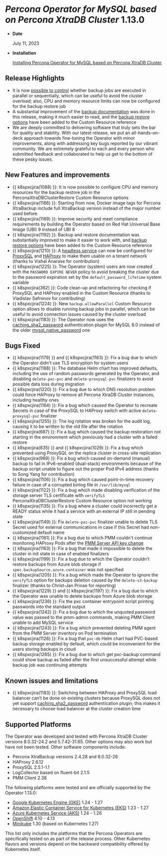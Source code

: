 # *Percona Operator for MySQL based on Percona XtraDB Cluster* 1.13.0

* **Date**

   July 11, 2023

* **Installation**

   [Installing Percona Operator for MySQL based on Percona XtraDB Cluster](../System-Requirements.md#installation-guidelines)

## Release Highlights

* It is now [possible to control](../operator.md#backup-allowparallel) whether backup jobs are executed  in parallel or sequentially, which can be useful to avoid the cluster overload; also, CPU and memory resource limits can now be configured for the backup restore job
* A substantial improvement of the [backup documentation](../backups.md) was done in this release, making it much easier to read, and the [backup restore options](../operator.md#perconaxtradbclusterrestore-custom-resource-options) have been added to the Сustom Resource reference
* We are deeply committed to delivering software that truly sets the bar for quality and stability. With our latest release, we put an all-hands-on-deck approach towards fine-tuning the Operator with minor improvements, along with addressing key bugs reported by our vibrant community. We are extremely grateful to each and every person who submitted feedback and collaborated to help us get to the bottom of these pesky issues.

## New Features and improvements

* {{ k8spxcjira(1088) }}: It is now possible to configure CPU and memory resources for the backup restore job in the PerconaXtraDBClusterRestore Custom Resource options
* {{ k8spxcjira(1166) }}: Starting from now, Docker image tags for Percona XtraBackup include full XtraBackup version instead of the major number used before
* {{ k8spxcjira(1189) }}: Improve security and meet compliance requirements by building the Operator based on Red Hat Universal Base Image (UBI) 9 instead of UBI 8
* {{ k8spxcjira(1192) }}: Backup and restore documentation was substantially improved to make it easier to work with, and [backup restore options](../operator.md#perconaxtradbclusterrestore-custom-resource-options) have been added to the Сustom Resource reference
* {{ k8spxcjira(1210) }}: A [headless service](https://kubernetes.io/docs/concepts/services-networking/service/#headless-services) can now be configured for [ProxySQL](../proxysql-conf.md/#headless-service) and [HAProxy](../haproxy-conf.md/#headless-service) to make them usable on a tenant network (thanks to Vishal Anarase for contribution)
* {{ k8spxcjira(1225) }}: The Operator (system) users are now created with the `PASSWORD EXPIRE NEVER` policy to avoid breaking the cluster due to the password expiration set by the `default_password_lifetime` system variable
* {{ k8spxcjira(362) }}: Code clean-up and refactoring for checking if ProxySQL and HAProxy enabled in the Custom Resource (thanks to Vladislav Safronov for contributing)
* {{ k8spxcjira(1224) }}: New `backup.allowParallel` Custom Resource option allows to disable running backup jobs in parallel, which can be useful to avoid connection issues caused by the cluster overload
* {{ k8spxcjira(1183) }}: The Operator now uses the [caching_sha2_password](https://dev.mysql.com/doc/refman/8.0/en/caching-sha2-pluggable-authentication.html) authentication plugin for MySQL 8.0 instead of the older [mysql_native_password](https://dev.mysql.com/doc/refman/8.0/en/native-pluggable-authentication.html) one

## Bugs Fixed

* {{ k8spxcjira(1179) }} and {{ k8spxcjira(1183) }}: Fix a bug due to which the Operator didn't use TLS encryption for system users
* {{ k8spxcjira(1188) }}: The database Helm chart has improved defaults, including the use of random passwords generated by the Operator, and disabling `delete-pxc-pvc` and `delete-proxysql-pvc` finalizers to avoid possible data loss during migration
* {{ k8spxcjira(1220) }}: Fix a bug due to which DNS resolution problem could force HAProxy to remove all Percona XtraDB Cluster instances, including healthy ones
* {{ k8spxcjira(1164) }}: Fix a bug which caused the Operator to recreate Secrets in case of the ProxySQL to  HAProxy switch with active `delete-proxysql-pvc` finalizer
* {{ k8spxcjira(1255) }}: The log rotation was broken for the audit log, causing it to be written to the old file after the rotation
* {{ k8spxcjira(687) }}: Fix a bug which caused the backup restoration not starting in the environment which previously had a cluster with a failed restore
* {{ k8spxcjira(835) }} and {{ k8spxcjira(1029) }}: Fix a bug which prevented using ProxySQL on the replica cluster in cross-site replication
* {{ k8spxcjira(989) }}: Fix a bug which caused on-demand (manual) backup to fail in IPv6-enabled (dual-stack) environments because of the backup script unable to figure out the proper Pod IPv4 address (thanks to Song Yang for contribution)
* {{ k8spxcjira(1106) }}: Fix a bug which caused point-in-time recovery failure in case of a corrupted binlog file in `/var/lib/mysql`
* {{ k8spxcjira(1122) }}: Fix a bug which made disabling verification of the storage server TLS certificate with `verifyTLS` PerconaXtraDBClusterRestore Custom Resource option not working
* {{ k8spxcjira(1135) }}: Fix a bug where a cluster could incorrectly get a READY status while it had a service with an external IP still in pending state
* {{ k8spxcjira(1149) }}: Fix `delete-pxc-pvc` finalizer unable to delete TLS Secret used for external communications in case if this Secret had non-customized default name
* {{ k8spxcjira(1161) }}: Fix a bug due to which PMM couldn't continue monitoring HAProxy Pods after the [PMM Server API key change](../monitoring.md#update-the-secrets-file)
* {{ k8spxcjira(1163) }}: Fix a bug that made it impossible to delete the cluster in init state in case of enabled finalizers
* {{ k8spxcjira(1199) }}: Fix a bug due to which the Operator couldn't restore backups from Azure blob storage if `spec.backupSource.azure.container` was not specified 
* {{ k8spxcjira(1205) }}: Fix a bug which made the Operator to ignore the `verifyTLS` option for backups deletion caused by the `delete-s3-backup` finalizer (thanks to Christ-Jan Prinse for reporting)
* {{ k8spxcjira(1229) }} and {{ k8spxcjira(1197) }}: Fix a bug due to which the Operator was unable to delete backups from Azure blob storage
* {{ k8spxcjira(1236) }}: Fix the pxc container entrypoint script printing passwords into the standard output
* {{ k8spxcjira(1242) }}: Fix a bug due to which the unquoted password value was passed to the pmm-admin commands, making PMM Client unable to add MySQL service
* {{ k8spxcjira(1243) }}: Fix a bug which prevented deleting PMM agent from the PMM Server inventory on Pod termination
* {{ k8spxcjira(1126) }}: Fix a bug that `pxc-db` Helm chart had PVC-based backup storage enabled by default, which could be inconvenient for the users storing backups in cloud
* {{ k8spxcjira(1265) }}: Fix a bug due to which get pxc-backup command could show backup as failed after the first unsuccessful attempt while backup job was continuing attempts

## Known issues and limitations

* {{ k8spxcjira(1183) }}: Switching between HAProxy and ProxySQL load balancer can’t be done on existing clusters because ProxySQL does not yet support [caching_sha2_password](https://dev.mysql.com/doc/refman/8.0/en/caching-sha2-pluggable-authentication.html) authentication plugin; this makes it necessary to choose load balancer at the cluster creation time

## Supported Platforms

The Operator was developed and tested with Percona XtraDB Cluster versions 8.0.32-24.2 and 5.7.42-31.65. Other options may also work but have not been tested. Other software components include:

* Percona XtraBackup versions 2.4.28 and 8.0.32-26
* HAProxy 2.6.12
* ProxySQL 2.5.1-1.1
* LogCollector based on fluent-bit 2.1.5
* PMM Client 2.38

The following platforms were tested and are officially supported by the Operator
1.13.0:

* [Google Kubernetes Engine (GKE)](https://cloud.google.com/kubernetes-engine) 1.24 - 1.27
* [Amazon Elastic Container Service for Kubernetes (EKS)](https://aws.amazon.com) 1.23 - 1.27
* [Azure Kubernetes Service (AKS)](https://azure.microsoft.com/en-us/services/kubernetes-service/) 1.24 - 1.26
* [OpenShift](https://www.redhat.com/en/technologies/cloud-computing/openshift) 4.10 - 4.13
* [Minikube](https://minikube.sigs.k8s.io/docs/) 1.30 (based on Kubernetes 1.27)

This list only includes the platforms that the Percona Operators are specifically tested on as part of the release process. Other Kubernetes flavors and versions depend on the backward compatibility offered by Kubernetes itself.
